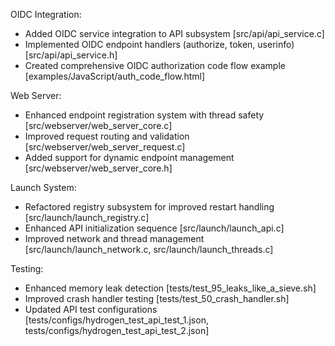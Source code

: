 OIDC Integration:
- Added OIDC service integration to API subsystem [src/api/api_service.c]
- Implemented OIDC endpoint handlers (authorize, token, userinfo) [src/api/api_service.h]
- Created comprehensive OIDC authorization code flow example [examples/JavaScript/auth_code_flow.html]

Web Server:
- Enhanced endpoint registration system with thread safety [src/webserver/web_server_core.c]
- Improved request routing and validation [src/webserver/web_server_request.c]
- Added support for dynamic endpoint management [src/webserver/web_server_core.h]

Launch System:
- Refactored registry subsystem for improved restart handling [src/launch/launch_registry.c]
- Enhanced API initialization sequence [src/launch/launch_api.c]
- Improved network and thread management [src/launch/launch_network.c, src/launch/launch_threads.c]

Testing:
- Enhanced memory leak detection [tests/test_95_leaks_like_a_sieve.sh]
- Improved crash handler testing [tests/test_50_crash_handler.sh]
- Updated API test configurations [tests/configs/hydrogen_test_api_test_1.json, tests/configs/hydrogen_test_api_test_2.json]